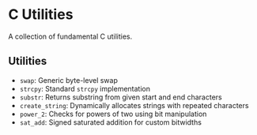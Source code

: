 # C Utilities

A collection of fundamental C utilities.

## Utilities
- `swap`: Generic byte-level swap
- `strcpy`: Standard `strcpy` implementation
- `substr`: Returns substring from given start and end characters
- `create_string`: Dynamically allocates strings with repeated characters
- `power_2`: Checks for powers of two using bit manipulation
- `sat_add`: Signed saturated addition for custom bitwidths
